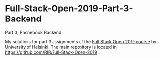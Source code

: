 # Full-Stack-Open-2019-Part-3-Backend
Part 3, Phonebook Backend

My solutions for part 3 assignments of the [Full Stack Open 2019 course](https://fullstackopen-2019.github.io/) by University of Helsinki.
The main repository is located in https://github.com/RIR/Full-Stack-Open-2019 .
